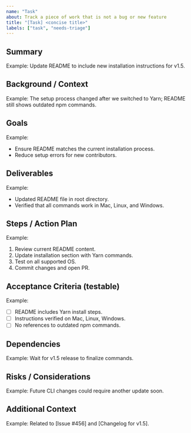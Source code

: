 ```yaml
---
name: "Task"
about: Track a piece of work that is not a bug or new feature
title: "[Task] <concise title>"
labels: ["task", "needs-triage"]
---
```


<!-- Keep sections crisp. Delete notes you don’t need. -->

## Summary
<!-- 1–2 sentences max. What is this task about? -->
Example: Update README to include new installation instructions for v1.5.

## Background / Context
<!-- Why is this task needed? Link related issues, PRs, or docs. -->
Example: The setup process changed after we switched to Yarn; README still shows outdated npm commands.

## Goals
<!-- What are we trying to achieve? -->
Example:
- Ensure README matches the current installation process.
- Reduce setup errors for new contributors.

## Deliverables
<!-- Tangible outputs expected from this task. -->
Example:
- Updated README file in root directory.
- Verified that all commands work in Mac, Linux, and Windows.

## Steps / Action Plan
<!-- List the steps to complete the task. -->
Example:
1. Review current README content.
2. Update installation section with Yarn commands.
3. Test on all supported OS.
4. Commit changes and open PR.

## Acceptance Criteria (testable)
Example:
- [ ] README includes Yarn install steps.
- [ ] Instructions verified on Mac, Linux, Windows.
- [ ] No references to outdated npm commands.

## Dependencies
<!-- Anything that must happen before this task can be completed. -->
Example: Wait for v1.5 release to finalize commands.

## Risks / Considerations
<!-- What could block this task or cause rework? -->
Example: Future CLI changes could require another update soon.

## Additional Context
Example: Related to [Issue #456] and [Changelog for v1.5].
